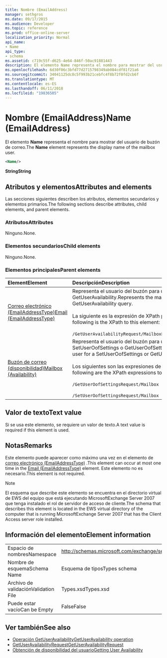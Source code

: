 ```yaml
---
title: Nombre (EmailAddress)
manager: sethgros
ms.date: 09/17/2015
ms.audience: Developer
ms.topic: reference
ms.prod: office-online-server
localization_priority: Normal
api_name:
- Name
api_type:
- schema
ms.assetid: c719c55f-d625-4e64-846f-50ac91881443
description: El elemento Name representa el nombre para mostrar del usuario de buzón de correo.
ms.openlocfilehash: 6d30f06c3bfd77d2715798349ab084cdf81f21a6
ms.sourcegitcommit: 34041125dc8c5f993b21cebfc4f8b72f0fd2cb6f
ms.translationtype: MT
ms.contentlocale: es-ES
ms.lasthandoff: 06/11/2018
ms.locfileid: "19836505"
---
```

# <a name="name-emailaddress"></a><span data-ttu-id="0cc93-103">Nombre (EmailAddress)</span><span class="sxs-lookup"><span data-stu-id="0cc93-103">Name (EmailAddress)</span></span>

<span data-ttu-id="0cc93-104">El elemento **Name** representa el nombre para mostrar del usuario de buzón de correo.</span><span class="sxs-lookup"><span data-stu-id="0cc93-104">The **Name** element represents the display name of the mailbox user.</span></span> 
  
```xml
<Name/>
```

<span data-ttu-id="0cc93-105">**String**</span><span class="sxs-lookup"><span data-stu-id="0cc93-105">**String**</span></span>

## <a name="attributes-and-elements"></a><span data-ttu-id="0cc93-106">Atributos y elementos</span><span class="sxs-lookup"><span data-stu-id="0cc93-106">Attributes and elements</span></span>

<span data-ttu-id="0cc93-107">Las secciones siguientes describen los atributos, elementos secundarios y elementos primarios.</span><span class="sxs-lookup"><span data-stu-id="0cc93-107">The following sections describe attributes, child elements, and parent elements.</span></span>
  
### <a name="attributes"></a><span data-ttu-id="0cc93-108">Atributos</span><span class="sxs-lookup"><span data-stu-id="0cc93-108">Attributes</span></span>

<span data-ttu-id="0cc93-109">Ninguno.</span><span class="sxs-lookup"><span data-stu-id="0cc93-109">None.</span></span>
  
### <a name="child-elements"></a><span data-ttu-id="0cc93-110">Elementos secundarios</span><span class="sxs-lookup"><span data-stu-id="0cc93-110">Child elements</span></span>

<span data-ttu-id="0cc93-111">Ninguno.</span><span class="sxs-lookup"><span data-stu-id="0cc93-111">None.</span></span>
  
### <a name="parent-elements"></a><span data-ttu-id="0cc93-112">Elementos principales</span><span class="sxs-lookup"><span data-stu-id="0cc93-112">Parent elements</span></span>

|<span data-ttu-id="0cc93-113">**Element**</span><span class="sxs-lookup"><span data-stu-id="0cc93-113">**Element**</span></span>|<span data-ttu-id="0cc93-114">**Descripción**</span><span class="sxs-lookup"><span data-stu-id="0cc93-114">**Description**</span></span>|
|:-----|:-----|
|[<span data-ttu-id="0cc93-115">Correo electrónico (EmailAddressType)</span><span class="sxs-lookup"><span data-stu-id="0cc93-115">Email (EmailAddressType)</span></span>](email-emailaddresstype.md) <br/> |<span data-ttu-id="0cc93-116">Representa el usuario del buzón para una consulta GetUserAvailability.</span><span class="sxs-lookup"><span data-stu-id="0cc93-116">Represents the mailbox user for a GetUserAvailability query.</span></span>  <br/> <br/><span data-ttu-id="0cc93-117">La siguiente es la expresión de XPath para este elemento:</span><span class="sxs-lookup"><span data-stu-id="0cc93-117">The following is the XPath to this element:</span></span>  <br/><br/>  `/GetUserAvailabilityRequest/MailboxDataArray/MailboxData[i]/Email` <br/> |
|[<span data-ttu-id="0cc93-118">Buzón de correo (disponibilidad)</span><span class="sxs-lookup"><span data-stu-id="0cc93-118">Mailbox (Availability)</span></span>](mailbox-availability.md) <br/> | <span data-ttu-id="0cc93-119">Representa el usuario del buzón para una solicitud SetUserOofSettings o GetUserOofSettings.</span><span class="sxs-lookup"><span data-stu-id="0cc93-119">Represents the mailbox user for a SetUserOofSettings or GetUserOofSettings request.</span></span>  <br/><br/>  <span data-ttu-id="0cc93-120">Los siguientes son las expresiones de XPath para este elemento:</span><span class="sxs-lookup"><span data-stu-id="0cc93-120">The following are the XPath expressions to this element:</span></span>  <br/><br/>  `/GetUserOofSettingsRequest/Mailbox` <br/><br/>  `/SetUserOofSettingsRequest/Mailbox` <br/> |
   
## <a name="text-value"></a><span data-ttu-id="0cc93-121">Valor de texto</span><span class="sxs-lookup"><span data-stu-id="0cc93-121">Text value</span></span>

<span data-ttu-id="0cc93-122">Si se usa este elemento, se requiere un valor de texto.</span><span class="sxs-lookup"><span data-stu-id="0cc93-122">A text value is required if this element is used.</span></span>
  
## <a name="remarks"></a><span data-ttu-id="0cc93-123">Notas</span><span class="sxs-lookup"><span data-stu-id="0cc93-123">Remarks</span></span>

<span data-ttu-id="0cc93-124">Este elemento puede aparecer como máximo una vez en el elemento de [correo electrónico (EmailAddressType)](email-emailaddresstype.md) .</span><span class="sxs-lookup"><span data-stu-id="0cc93-124">This element can occur at most one time in the [Email (EmailAddressType)](email-emailaddresstype.md) element.</span></span> <span data-ttu-id="0cc93-125">Este elemento no es necesario.</span><span class="sxs-lookup"><span data-stu-id="0cc93-125">This element is not required.</span></span> 
  
> [!NOTE]
> <span data-ttu-id="0cc93-126">El esquema que describe este elemento se encuentra en el directorio virtual de EWS del equipo que está ejecutando MicrosoftExchange Server 2007 que tenga instalado el rol de servidor de acceso de cliente.</span><span class="sxs-lookup"><span data-stu-id="0cc93-126">The schema that describes this element is located in the EWS virtual directory of the computer that is running MicrosoftExchange Server 2007 that has the Client Access server role installed.</span></span> 
  
## <a name="element-information"></a><span data-ttu-id="0cc93-127">Información del elemento</span><span class="sxs-lookup"><span data-stu-id="0cc93-127">Element information</span></span>

|||
|:-----|:-----|
|<span data-ttu-id="0cc93-128">Espacio de nombres</span><span class="sxs-lookup"><span data-stu-id="0cc93-128">Namespace</span></span>  <br/> |http://schemas.microsoft.com/exchange/services/2006/types  <br/> |
|<span data-ttu-id="0cc93-129">Nombre de esquema</span><span class="sxs-lookup"><span data-stu-id="0cc93-129">Schema Name</span></span>  <br/> |<span data-ttu-id="0cc93-130">Esquema de tipos</span><span class="sxs-lookup"><span data-stu-id="0cc93-130">Types schema</span></span>  <br/> |
|<span data-ttu-id="0cc93-131">Archivo de validación</span><span class="sxs-lookup"><span data-stu-id="0cc93-131">Validation File</span></span>  <br/> |<span data-ttu-id="0cc93-132">Types.xsd</span><span class="sxs-lookup"><span data-stu-id="0cc93-132">Types.xsd</span></span>  <br/> |
|<span data-ttu-id="0cc93-133">Puede estar vacío</span><span class="sxs-lookup"><span data-stu-id="0cc93-133">Can be Empty</span></span>  <br/> |<span data-ttu-id="0cc93-134">False</span><span class="sxs-lookup"><span data-stu-id="0cc93-134">False</span></span>  <br/> |
   
## <a name="see-also"></a><span data-ttu-id="0cc93-135">Ver también</span><span class="sxs-lookup"><span data-stu-id="0cc93-135">See also</span></span>

- [<span data-ttu-id="0cc93-136">Operación GetUserAvailability</span><span class="sxs-lookup"><span data-stu-id="0cc93-136">GetUserAvailability operation</span></span>](getuseravailability-operation.md)
- [<span data-ttu-id="0cc93-137">GetUserAvailabilityRequest</span><span class="sxs-lookup"><span data-stu-id="0cc93-137">GetUserAvailabilityRequest</span></span>](getuseravailabilityrequest.md)
- [<span data-ttu-id="0cc93-138">Obtención de disponibilidad del usuario</span><span class="sxs-lookup"><span data-stu-id="0cc93-138">Getting User Availability</span></span>](http://msdn.microsoft.com/library/d4133fcb-9b0f-4e6b-aadf-a389da83516a%28Office.15%29.aspx)

